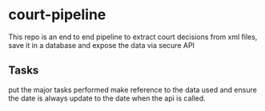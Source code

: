 # court-pipeline
This repo is an end to end pipeline to extract court decisions  from xml files, save it in a database and expose the data via secure API

## Tasks
put the major tasks performed
make reference to the data used and ensure the date is always update to the date when the api is called.
